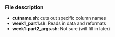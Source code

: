 ### __File description__
* **cutname.sh**: cuts out specific column names 
* **week1_part1.sh**: Reads  in data and reformats 
* **week1-part2_args.sh**: Not sure (will fill in later) 
